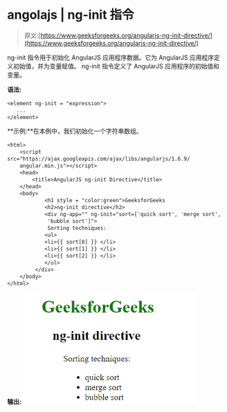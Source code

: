 # angolajs | ng-init 指令

> 原文:[https://www.geeksforgeeks.org/angularjs-ng-init-directive/](https://www.geeksforgeeks.org/angularjs-ng-init-directive/)

ng-init 指令用于初始化 AngularJS 应用程序数据。它为 AngularJS 应用程序定义初始值，并为变量赋值。
ng-init 指令定义了 AngularJS 应用程序的初始值和变量。

**语法:**

```
<element ng-init = "expression">
   ...
</element>

```

**示例:**在本例中，我们初始化一个字符串数组。

```
<html>
    <script src="https://ajax.googleapis.com/ajax/libs/angularjs/1.6.9/
    angular.min.js"></script>
    <head>
        <title>AngularJS ng-init Directive</title>
    </head>
    <body>
            <h1 style = "color:green">GeeksforGeeks
            <h2>ng-init directive</h2>
            <div ng-app="" ng-init="sort=['quick sort', 'merge sort',
             'bubble sort']">
             Sorting techniques:
            <ul>
            <li>{{ sort[0] }} </li>
            <li>{{ sort[1] }} </li>
            <li>{{ sort[2] }} </li>
            </ul>
         </div>
    </body>
</html>
```

**输出:**
![ng-app](img/c27e5b19f1df4e9520e7c90da423d39e.png)
